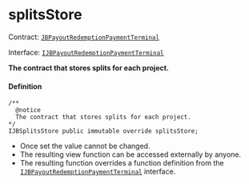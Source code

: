 # splitsStore

Contract: [`JBPayoutRedemptionPaymentTerminal`](/dev/api/v2/contracts/or-payment-terminals/or-abstract/jbpayoutredemptionpaymentterminal/README.md)​‌

Interface: [`IJBPayoutRedemptionPaymentTerminal`](/dev/api/v2/interfaces/ijbpayoutredemptionpaymentterminal.md)

**The contract that stores splits for each project.**

#### Definition

```
/**
  @notice
  The contract that stores splits for each project.
*/
IJBSplitsStore public immutable override splitsStore;
```

* Once set the value cannot be changed.
* The resulting view function can be accessed externally by anyone.
* The resulting function overrides a function definition from the [`IJBPayoutRedemptionPaymentTerminal`](/dev/api/v2/interfaces/ijbpayoutredemptionpaymentterminal.md) interface.
